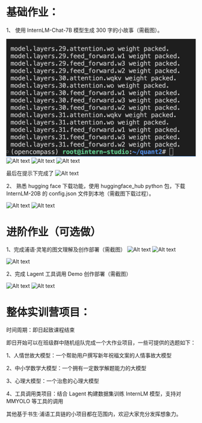 # 基础作业：

1、 使用 InternLM-Chat-7B 模型生成 300 字的小故事（需截图）。

![Alt text](image.png)
![Alt text](image-1.png)
![Alt text](image-2.png)
![Alt text](image-3.png)

最后在提示下完成了
![Alt text](image-4.png)

2、 熟悉 hugging face 下载功能，使用 huggingface_hub python 包，下载 InternLM-20B 的 config.json 文件到本地（需截图下载过程）。

![Alt text](image-5.png)
![Alt text](image-6.png)



# 进阶作业（可选做）

1、完成浦语·灵笔的图文理解及创作部署（需截图）
![Alt text](image-10.png)
![Alt text](image-9.png)

![Alt text](image-11.png)

2、完成 Lagent 工具调用 Demo 创作部署（需截图）

![Alt text](image-7.png)
![Alt text](image-8.png) 




# 整体实训营项目：

时间周期：即日起致课程结束

即日开始可以在班级群中随机组队完成一个大作业项目，一些可提供的选题如下：

1、人情世故大模型：一个帮助用户撰写新年祝福文案的人情事故大模型

2、中小学数学大模型：一个拥有一定数学解题能力的大模型

3、心理大模型：一个治愈的心理大模型

4、工具调用类项目：结合 Lagent 构建数据集训练 InternLM 模型，支持对 MMYOLO 等工具的调用

其他基于书生·浦语工具链的小项目都在范围内，欢迎大家充分发挥想象力。